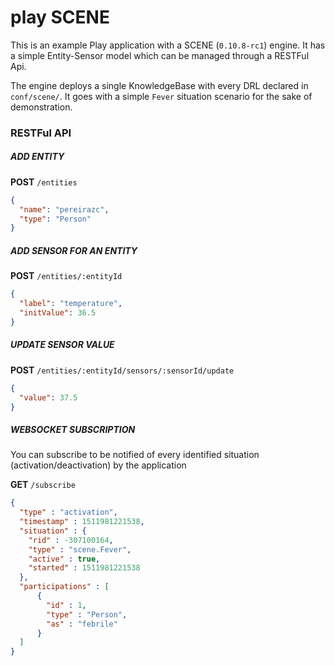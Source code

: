 # play SCENE

This is an example Play application with a SCENE (`0.10.8-rc1`) engine. It has a simple Entity-Sensor model which can be managed through a RESTFul Api.

The engine deploys a single KnowledgeBase with every DRL declared in `conf/scene/`. It goes with a simple `Fever` situation scenario for the sake of demonstration.

### RESTFul API

##### ADD ENTITY
**POST** `/entities`

```json
{ 
  "name": "pereirazc",
  "type": "Person"
} 
```
##### ADD SENSOR FOR AN ENTITY
**POST** `/entities/:entityId`
```json
{ 
  "label": "temperature",
  "initValue": 36.5
} 
```
##### UPDATE SENSOR VALUE
**POST** `/entities/:entityId/sensors/:sensorId/update`
```json
{ 
  "value": 37.5
} 
```

##### WEBSOCKET SUBSCRIPTION

You can subscribe to be notified of every identified situation (activation/deactivation) by the application

**GET** `/subscribe`
```json
{
  "type" : "activation",
  "timestamp" : 1511981221538,
  "situation" : {
    "rid" : -307100164,
    "type" : "scene.Fever",
    "active" : true,
    "started" : 1511981221538
  },
  "participations" : [ 
      {
        "id" : 1,
        "type" : "Person",
        "as" : "febrile"
      } 
  ]
} 
```

